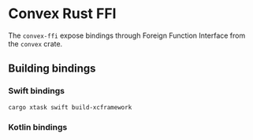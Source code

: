 # Convex Rust FFI

The `convex-ffi` expose bindings through Foreign Function Interface from the
`convex` crate.

## Building bindings

### Swift bindings

`cargo xtask swift build-xcframework`

### Kotlin bindings
